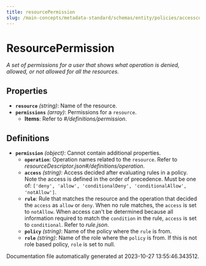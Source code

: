 ```yaml
---
title: resourcePermission
slug: /main-concepts/metadata-standard/schemas/entity/policies/accesscontrol/resourcepermission
---
```


# ResourcePermission

*A set of permissions for a user that shows what operation is denied, allowed, or not allowed for all the resources.*

## Properties

- **`resource`** *(string)*: Name of the resource.
- **`permissions`** *(array)*: Permissions for a `resource`.
  - **Items**: Refer to *#/definitions/permission*.
## Definitions

- **`permission`** *(object)*: Cannot contain additional properties.
  - **`operation`**: Operation names related to the `resource`. Refer to *resourceDescriptor.json#/definitions/operation*.
  - **`access`** *(string)*: Access decided after evaluating rules in a policy. Note the access is defined in the order of precedence. Must be one of: `['deny', 'allow', 'conditionalDeny', 'conditionalAllow', 'notAllow']`.
  - **`rule`**: Rule that matches the resource and the operation that decided the `access` as `allow` or `deny`. When no rule matches, the `access` is set to `notAllow`. When access can't be determined because all information required to match the `condition` in the rule, `access` is set to `conditional`. Refer to *rule.json*.
  - **`policy`** *(string)*: Name of the policy where the `rule` is from.
  - **`role`** *(string)*: Name of the role where the `policy` is from. If this is not role based policy, `role` is set to null.


Documentation file automatically generated at 2023-10-27 13:55:46.343512.
